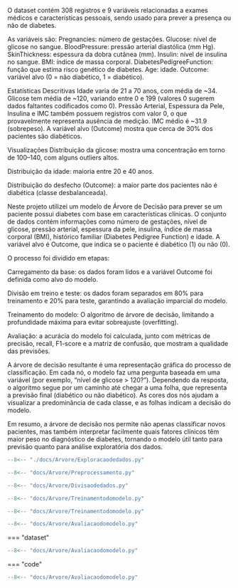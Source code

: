 O dataset contém 308 registros e 9 variáveis relacionadas a exames médicos e características pessoais, sendo usado para prever a presença ou não de diabetes.

As variáveis são:
Pregnancies: número de gestações.
Glucose: nível de glicose no sangue.
BloodPressure: pressão arterial diastólica (mm Hg).
SkinThickness: espessura da dobra cutânea (mm).
Insulin: nível de insulina no sangue.
BMI: índice de massa corporal.
DiabetesPedigreeFunction: função que estima risco genético de diabetes.
Age: idade.
Outcome: variável alvo (0 = não diabético, 1 = diabético).

Estatísticas Descritivas
Idade varia de 21 a 70 anos, com média de ~34.
Glicose tem média de ~120, variando entre 0 e 199 (valores 0 sugerem dados faltantes codificados como 0).
Pressão Arterial, Espessura da Pele, Insulina e IMC também possuem registros com valor 0, o que provavelmente representa ausência de medição.
IMC médio é ~31.9 (sobrepeso).
A variável alvo (Outcome) mostra que cerca de 30% dos pacientes são diabéticos.

Visualizações
Distribuição da glicose: mostra uma concentração em torno de 100–140, com alguns outliers altos.

Distribuição da idade: maioria entre 20 e 40 anos.

Distribuição do desfecho (Outcome): a maior parte dos pacientes não é diabética (classe desbalanceada).

Neste projeto utilizei um modelo de Árvore de Decisão para prever se um paciente possui diabetes com base em características clínicas. O conjunto de dados contém informações como número de gestações, nível de glicose, pressão arterial, espessura da pele, insulina, índice de massa corporal (BMI), histórico familiar (Diabetes Pedigree Function) e idade. A variável alvo é Outcome, que indica se o paciente é diabético (1) ou não (0).

O processo foi dividido em etapas:

Carregamento da base: os dados foram lidos e a variável Outcome foi definida como alvo do modelo.

Divisão em treino e teste: os dados foram separados em 80% para treinamento e 20% para teste, garantindo a avaliação imparcial do modelo.

Treinamento do modelo: O algoritmo de árvore de decisão, limitando a profundidade máxima para evitar sobreajuste (overfitting).

Avaliação: a acurácia do modelo foi calculada, junto com métricas de precisão, recall, F1-score e a matriz de confusão, que mostram a qualidade das previsões.

A árvore de decisão resultante é uma representação gráfica do processo de classificação. Em cada nó, o modelo faz uma pergunta baseada em uma variável (por exemplo, “nível de glicose > 120?”). Dependendo da resposta, o algoritmo segue por um caminho até chegar a uma folha, que representa a previsão final (diabético ou não diabético). As cores dos nós ajudam a visualizar a predominância de cada classe, e as folhas indicam a decisão do modelo.

Em resumo, a árvore de decisão nos permite não apenas classificar novos pacientes, mas também interpretar facilmente quais fatores clínicos têm maior peso no diagnóstico de diabetes, tornando o modelo útil tanto para previsão quanto para análise exploratória dos dados.

``` python exec="on" html="0"
--8<-- "./docs/Arvore/Exploracaodedados.py"
```

```python
--8<-- "docs/Arvore/Preprocessamento.py"
``` 

```python
--8<-- "docs/Arvore/Divisaodedados.py"
``` 

```python
--8<-- "docs/Arvore/Treinamentodomodelo.py"
``` 

```python exec="on" html="0"
--8<-- "docs/Arvore/Treinamentodomodelo.py"
```

```python exec="1" html="true"
--8<-- "docs/Arvore/Avaliacaodomodelo.py"
```
=== "dataset"

```python exec="on" html="0"
--8<-- "docs/Arvore/Avaliacaodomodelo.py"
```
=== "code"

```python exec="0"
--8<-- "docs/Arvore/Avaliacaodomodelo.py"
```